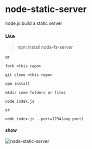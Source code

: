 # node-static-server
node.js build a static server

### Use

> npm install node-fs-server

or

```
fork <this repo>

git clone <this repo>

npm install

mkdir some folders or files

node index.js

or 

node index.js --port=1234(any port)
```

#### show

![node-static-server](http://pc5chdd68.bkt.clouddn.com/node-server.PNG)
